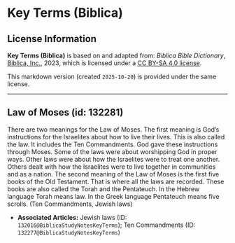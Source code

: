 # Key Terms (Biblica)

## License Information

**Key Terms (Biblica)** is based on and adapted from: _Biblica Bible Dictionary_, [Biblica, Inc.](https://www.biblica.com/), 2023, which is licensed under a [CC BY-SA 4.0 license](https://creativecommons.org/licenses/by-sa/4.0/legalcode.en).

This markdown version (created `2025-10-20`) is provided under the same license.



--------------------------------

## Law of Moses (id: 132281)

There are two meanings for the Law of Moses. The first meaning is God’s instructions for the Israelites about how to live their lives. This is also called the law. It includes the Ten Commandments. God gave these instructions through Moses. Some of the laws were about worshipping God in proper ways. Other laws were about how the Israelites were to treat one another. Others dealt with how the Israelites were to live together in communities and as a nation. The second meaning of the Law of Moses is the first five books of the Old Testament. That is where all the laws are recorded. These books are also called the Torah and the Pentateuch. In the Hebrew language Torah means law. In the Greek language Pentateuch means five scrolls. (Ten Commandments, Jewish laws)

* **Associated Articles:** Jewish laws (ID: `132016@BiblicaStudyNotesKeyTerms`); Ten Commandments (ID: `132277@BiblicaStudyNotesKeyTerms`)

